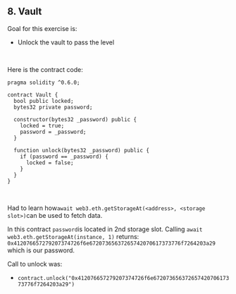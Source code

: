 ## 8. Vault

Goal for this exercise is:

- Unlock the vault to pass the level


<br/>

Here is the contract code:
~~~
pragma solidity ^0.6.0;

contract Vault {
  bool public locked;
  bytes32 private password;

  constructor(bytes32 _password) public {
    locked = true;
    password = _password;
  }

  function unlock(bytes32 _password) public {
    if (password == _password) {
      locked = false;
    }
  }
}
~~~

<br>

Had to learn how`await web3.eth.getStorageAt(<address>, <storage slot>)`can be used to fetch data.

In this contract `password`is located in 2nd storage slot.
Calling `await web3.eth.getStorageAt(instance, 1)` returns:
`0x412076657279207374726f6e67207365637265742070617373776f7264203a29`
which is our password.

Call to unlock was:

- `contract.unlock("0x412076657279207374726f6e67207365637265742070617373776f7264203a29")`